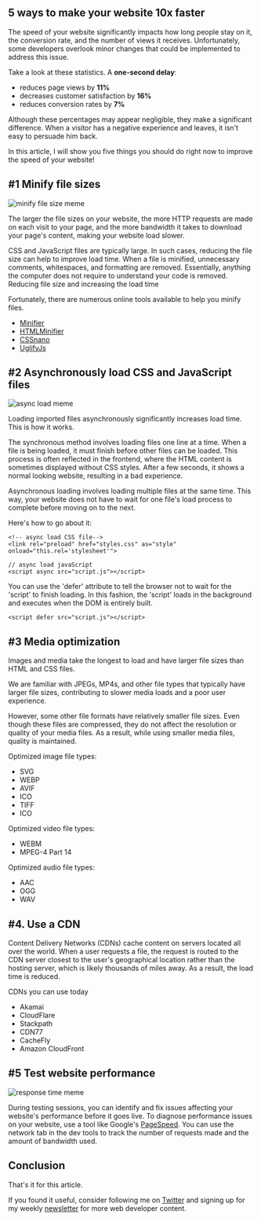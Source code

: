 ## 5 ways to make your website 10x faster

The speed of your website significantly impacts how long people stay on it, the conversion rate, and the number of views it receives. Unfortunately, some developers overlook minor changes that could be implemented to address this issue.

Take a look at these statistics. A **one-second delay**:
- reduces page views by **11%**
- decreases customer satisfaction by **16%**
- reduces conversion rates by **7%**

Although these percentages may appear negligible, they make a significant difference. When a visitor has a negative experience and leaves, it isn't easy to persuade him back.

In this article, I will show you five things you should do right now to improve the speed of your website!

## #1 Minify file sizes

![minify file size meme](https://dev-to-uploads.s3.amazonaws.com/uploads/articles/wh50in48m8f9961wnrub.png)
 

The larger the file sizes on your website, the more HTTP requests are made on each visit to your page, and the more bandwidth it takes to download your page's content, making your website load slower.

CSS and JavaScript files are typically large. In such cases, reducing the file size can help to improve load time. When a file is minified, unnecessary comments, whitespaces, and formatting are removed. Essentially, anything the computer does not require to understand your code is removed. Reducing file size and increasing the load time

Fortunately, there are numerous online tools available to help you minify files.

- [Minifier](https://www.minifier.org/)
- [HTMLMinifier](https://github.com/kangax/html-minifier)
- [CSSnano](https://github.com/ben-eb/cssnano)
- [UglifyJs](https://github.com/mishoo/UglifyJS2)

## #2 Asynchronously load CSS and JavaScript files

![async load meme](https://dev-to-uploads.s3.amazonaws.com/uploads/articles/r0xok85i9neo8bnz3l4r.png)
 

Loading imported files asynchronously significantly increases load time. This is how it works.

The synchronous method involves loading files one line at a time. When a file is being loaded, it must finish before other files can be loaded. This process is often reflected in the frontend, where the HTML content is sometimes displayed without CSS styles. After a few seconds, it shows a normal looking website, resulting in a bad experience.

Asynchronous loading involves loading multiple files at the same time. This way, your website does not have to wait for one file's load process to complete before moving on to the next.

Here's how to go about it:

```
<!-- async load CSS file-->
<link rel="preload" href="styles.css" as="style" onload="this.rel='stylesheet'">
```

```
// async load javaScript
<script async src="script.js"></script>
```

You can use the 'defer' attribute to tell the browser not to wait for the 'script' to finish loading. In this fashion, the 'script' loads in the background and executes when the DOM is entirely built.

```
<script defer src="script.js"></script>
```

## #3 Media optimization

Images and media take the longest to load and have larger file sizes than HTML and CSS files.

We are familiar with JPEGs, MP4s, and other file types that typically have larger file sizes, contributing to slower media loads and a poor user experience.

However, some other file formats have relatively smaller file sizes. Even though these files are compressed, they do not affect the resolution or quality of your media files. As a result, while using smaller media files, quality is maintained.

Optimized image file types:
- SVG
- WEBP
- AVIF
- ICO
- TIFF
- ICO

Optimized video file types:
- WEBM
- MPEG-4 Part 14

Optimized audio file types:
- AAC
- OGG
- WAV


## #4. Use a CDN

Content Delivery Networks (CDNs) cache content on servers located all over the world. When a user requests a file, the request is routed to the CDN server closest to the user's geographical location rather than the hosting server, which is likely thousands of miles away. As a result, the load time is reduced.

CDNs you can use today 
- Akamai
- CloudFlare
- Stackpath
- CDN77
- CacheFly
- Amazon CloudFront

## #5 Test website performance

![response time meme](https://dev-to-uploads.s3.amazonaws.com/uploads/articles/a8auxbx0mklgya8rnm6j.png)
 

During testing sessions, you can identify and fix issues affecting your website's performance before it goes live. To diagnose performance issues on your website, use a tool like Google's [PageSpeed](https://pagespeed.web.dev/). You can use the network tab in the dev tools to track the number of requests made and the amount of bandwidth used.

## Conclusion

That's it for this article.

If you found it useful, consider following me on [Twitter](https://twitter.com/langford_dev) and signing up for my weekly [newsletter](https://www.getrevue.co/profile/langford_dev) for more web developer content.